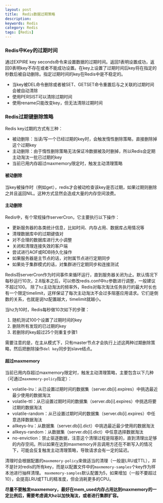 ```yaml
---
layout: post
title:  Redis数据过期策略
description:
keywords: Redis
category: Redis
tags: [Redis]
---
```


### Redis中Key的过期时间

通过EXPIRE key seconds命令来设置数据的过期时间。返回1表明设置成功，返回0表明key不存在或者不能成功设置。在key上设置了过期时间后key将在指定的秒数后被自动删除。指定过期时间的key在Redis中是不稳定的。

* 当key被DEL命令删除或者被SET、GETSET命令重置后与之关联的过期时间会被自动清除
* 使用PERSIST可以清除过期时间
* 使用rename只能改变key，但无法清除过期时间

<!-- more -->

### Redis过期键删除策略

Redis key过期的方式有三种：

* 被动删除：当读/写一个已经过期的key时，会触发惰性删除策略，直接删除掉这个过期key
* 主动删除：由于惰性删除策略无法保证冷数据被及时删掉，所以Redis会定期主动淘汰一批已过期的key
* 当前已用内存超过maxmemory限定时，触发主动清理策略

#### 被动删除

当key被操作时（例如get），redis才会被动检查该key是否过期，如果过期则删除之并且返回NIL。这种方式显然会造成大量的内存空间浪费。

#### 主动删除

Redis中，有个常规操作serverCron，它主要执行以下操作：

* 更新服务器的各类统计信息，比如时间、内存占用、数据库占用情况等
* 清理数据库中的过期键值对
* 对不合理的数据库进行大小调整
* 关闭和清理连接失效的客户端
* 尝试进行AOF或RDB持久化操作
* 如果服务器是主节点的话，对附属节点进行定期同步
* 如果处于集群模式的话，对集群进行定期同步和连接测试

Redis将serverCron作为时间事件来循环运行，直到服务器关闭为止。默认情况下每秒运行10次，2.8版本之后，可以修改redis.conf中`hz`参数进行调整，一般建议不超过100。
除了`hz`主动淘汰的频率外，Redis对每次淘汰任务执行的最大时长也有一个限定timelimit，这样保证了每次主动淘汰不会过多阻塞应用请求。它们是倒数的关系，也就是说hz配置越大，timelimit就越小。

当hz为10时，Redis每秒做10次如下的步骤：

1. 随机测试100个设置了过期时间的key
2. 删除所有发现的已过期的key
3. 若删除的key超过25个则重复步骤1

需要注意的是，在主从模式下，只有master节点才会执行上述这两种过期删除策略，然后把删除操作`del key`同步到slave结点。

#### 超过maxmemory

当前已用内存超过maxmemory限定时，触发主动清理策略，主要包含以下几种（可通过`maxmemory-policy`指定）：

* volatile-lru：从已设置过期时间的数据集（server.db[i].expires）中挑选最近最少使用的数据淘汰
* volatile-ttl：从已设置过期时间的数据集（server.db[i].expires）中挑选将要过期的数据淘汰
* volatile-random：从已设置过期时间的数据集（server.db[i].expires）中任意选择数据淘汰
* allkeys-lru：从数据集（server.db[i].dict）中挑选最近最少使用的数据淘汰
* allkeys-random：从数据集（server.db[i].dict）中任意选择数据淘汰
* no-enviction：禁止驱逐数据，注意这个清理过程是阻塞的，直到清理出足够的内存空间。所以如果在达到maxmemory并且调用方还在不断写入的情况下，可能会反复触发主动清理策略，导致请求会有一定的延迟。

清理时会根据配置的`maxmemory-policy`来做适当的清理（一般是LRU或TTL），并不是针对redis的所有key，而是以配置文件中的`maxmemory-samples`个key作为样本池进行抽样清理。
`maxmemory-samples`默认配置为5，如果增加（一般不要超过10），会提高LRU或TTL的精准度，但会消耗更多的CPU。

**尽量不要触发maxmemory，最好在mem_used内存占用达到maxmemory的一定比例后，需要考虑调大hz以加快淘汰，或者进行集群扩容。**
